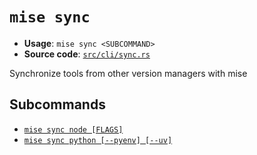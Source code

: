 # `mise sync`

- **Usage**: `mise sync <SUBCOMMAND>`
- **Source code**: [`src/cli/sync.rs`](https://github.com/jdx/mise/blob/main/src/cli/sync.rs)

Synchronize tools from other version managers with mise

## Subcommands

- [`mise sync node [FLAGS]`](/cli/sync/node.md)
- [`mise sync python [--pyenv] [--uv]`](/cli/sync/python.md)
